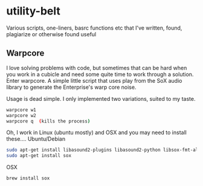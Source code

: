 utility-belt
============

Various scripts, one-liners, basrc functions etc that I've written, found, plagiarize or otherwise found useful

Warpcore
--------
I love solving problems with code, but sometimes that can be hard when you
work in a cubicle and need some quite time to work through a solution.
Enter warpcore.  A simple little script that uses play from the SoX
audio library to generate the Enterprise's warp core noise.  

Usage is dead simple.  I only implemented two variations, suited to my taste.  
```bash
warpcore w1
warpcore w2
warpcore q  (kills the process)
```

Oh, I work in Linux (ubuntu mostly) and OSX and you may need to install
these....
Ubuntu/Debian
```bash
sudo apt-get install libasound2-plugins libasound2-python libsox-fmt-all
sudo apt-get install sox
```
OSX
```bash
brew install sox
```

